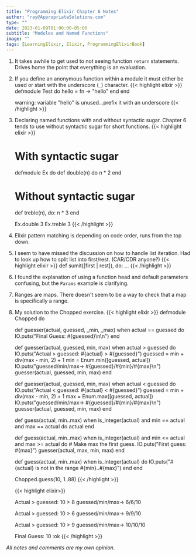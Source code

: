 ```yaml
---
title: "Programming Elixir Chapter 6 Notes"
author: "ray@AppropriateSolutions.com"
type: ""
date: 2023-01-09T01:00:00-05:00
subtitle: "Modules and Named Functions"
image: ""
tags: [LearningElixir, Elixir, ProgrammingElixirBook]
---
```


1) It takes awhile to get used to not seeing function `return` statements.
Drives home the point that everything is an evaluation.

1) If you define an anonymous function within a module it must either be used or start with the underscore (`_`) character.
    {{< highlight elixir >}}
    defmodule Test do
      hello = fn -> "hello" end
    end

    warning: variable "hello" is unused...prefix it with an underscore
    {{< /highlight >}}

1) Declaring named functions with and without syntactic sugar.
   Chapter 6 tends to use without syntactic sugar for short functions.
    {{< highlight elixir >}}

    # With syntactic sugar
    defmodule Ex do
      def double(n) do
        n * 2
      end

      # Without syntactic sugar
      def treble(n), do: n * 3
    end

    Ex.double 3
    Ex.treble 3
    {{< /highlight >}}

1) Elixir pattern matching is depending on code order, runs from the top down.

1) I seem to have missed the discussion on how to handle list iteration.
   Had to look up how to split list into first/rest. (CAR/CDR anyone?)
    {{< highlight elixir >}}
    def sumit([first | rest]), do: ...
    {{< /highlight >}}

1) I found the explanation of using a function head and default parameters confusing, but the `Params` example is clarifying.

1) Ranges are maps.
   There doesn't seem to be a way to check that a map is specifically a range.

1) My solution to the Chopped exercise.
    {{< highlight elixir >}}
    defmodule Chopped do

      def guesser(actual, guessed, _min, _max) when actual == guessed do
        IO.puts("Final Guess: #{guessed}\n\n")
      end

      def guesser(actual, guessed, min, max) when actual > guessed do
        IO.puts("Actual > guessed: #{actual} > #{guessed}")
        guessed = min + div(max - min, 2) + 1
        min = Enum.min([guessed, actual])
        IO.puts("guessed/min/max-> #{guessed}/#{min}/#{max}\n")
        guesser(actual, guessed, min, max)
      end

      def guesser(actual, guessed, min, max) when actual < guessed do
        IO.puts("Actual < guessed: #{actual} < #{guessed}")
        guessed = min + div(max - min, 2) + 1
        max = Enum.max([guessed, actual])
        IO.puts("guessed/min/max-> #{guessed}/#{min}/#{max}\n")
        guesser(actual, guessed, min, max)
      end

      def guess(actual, min..max) when is_integer(actual) and min == actual and max == actual do
        actual
      end

      def guess(actual, min..max) when is_integer(actual) and min <= actual and max >= actual do
        # Make max the first guess.
        IO.puts("First guess: #{max}")
        guesser(actual, max, min, max)
      end

      def guess(actual, min..max) when is_integer(actual) do
        IO.puts("#{actual} is not in the range #{min}..#{max}")
      end
    end

    Chopped.guess(10, 1..88)
    {{< /highlight >}}

    {{< highlight elixir>}}

    Actual > guessed: 10 > 8
    guessed/min/max-> 6/6/10

    Actual > guessed: 10 > 6
    guessed/min/max-> 9/9/10

    Actual > guessed: 10 > 9
    guessed/min/max-> 10/10/10

    Final Guess: 10
    :ok
    {{< /highlight >}}

_All notes and comments are my own opinion._
